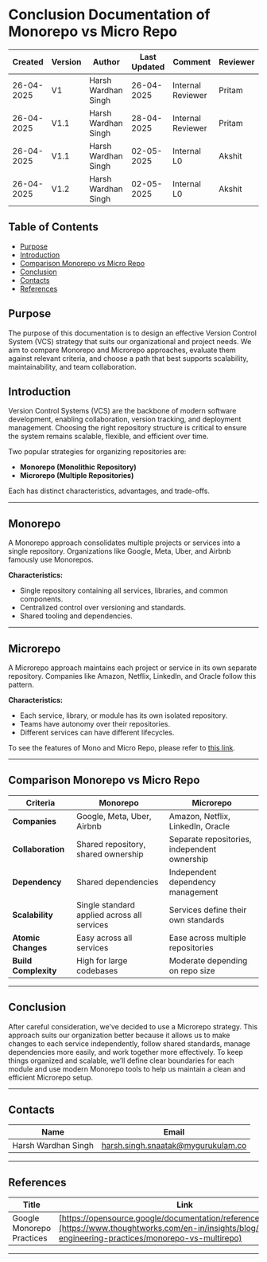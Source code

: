 
# Conclusion Documentation of **Monorepo vs Micro Repo**

| Created     | Version | Author        | Last Updated       | Comment          | Reviewer         |
|-------------|---------|---------------|--------------------|------------------|------------------|
| 26-04-2025  | V1   | Harsh Wardhan Singh   | 26-04-2025    | Internal Reviewer| Pritam           |
| 26-04-2025| V1.1| Harsh Wardhan Singh | 28-04-2025 | Internal Reviewer| Pritam |
| 26-04-2025| V1.1| Harsh Wardhan Singh | 02-05-2025| Internal L0| Akshit |
| 26-04-2025| V1.2| Harsh Wardhan Singh | 02-05-2025 | Internal L0| Akshit |

## Table of Contents
- [Purpose](#purpose)
- [Introduction](#introduction)
- [Comparison Monorepo vs Micro Repo](#comparison-monorepo-vs-micro-repo)
- [Conclusion](#conclusion)
- [Contacts](#contacts)
- [References](#references)


## Purpose

The purpose of this documentation is to design an effective Version Control System (VCS) strategy that suits our organizational and project needs. We aim to compare Monorepo and Microrepo approaches, evaluate them against relevant criteria, and choose a path that best supports scalability, maintainability, and team collaboration.

## Introduction

Version Control Systems (VCS) are the backbone of modern software development, enabling collaboration, version tracking, and deployment management. Choosing the right repository structure is critical to ensure the system remains scalable, flexible, and efficient over time.

Two popular strategies for organizing repositories are:

- **Monorepo (Monolithic Repository)**
- **Microrepo (Multiple Repositories)**

Each has distinct characteristics, advantages, and trade-offs.

---

## Monorepo

A Monorepo approach consolidates multiple projects or services into a single repository. Organizations like Google, Meta, Uber, and Airbnb famously use Monorepos.

**Characteristics:**
- Single repository containing all services, libraries, and common components.
- Centralized control over versioning and standards.
- Shared tooling and dependencies.



---

## Microrepo

A Microrepo approach maintains each project or service in its own separate repository. Companies like Amazon, Netflix, LinkedIn, and Oracle follow this pattern.

**Characteristics:**
- Each service, library, or module has its own isolated repository.
- Teams have autonomy over their repositories.
- Different services can have different lifecycles.


To see the features of Mono and Micro Repo, please refer to [this link](https://github.com/snaatak-Downtime-Crew/Documentation/blob/SCRUMS-97-Adil/vcs_design%20+%20poc/mono-micro%20repo/mono%20repo%20features/README.md).


---

## Comparison Monorepo vs Micro Repo

| Criteria        | Monorepo                                          | Microrepo                                      |
|-----------------|----------------------------------------------------|------------------------------------------------|
| **Companies**    | Google, Meta, Uber, Airbnb                        | Amazon, Netflix, LinkedIn, Oracle               |
| **Collaboration**| Shared repository, shared ownership               | Separate repositories, independent ownership   |
| **Dependency**   | Shared dependencies                               | Independent dependency management              |
| **Scalability**  | Single standard applied across all services      | Services define their own standards             |
| **Atomic Changes**| Easy across all services                         | Ease across multiple repositories          |
| **Build Complexity**| High for large codebases                       | Moderate depending on repo size                 |

---

## Conclusion

After careful consideration, we’ve decided to use a Microrepo strategy. This approach suits our organization better because it allows us to make changes to each service independently, follow shared standards, manage dependencies more easily, and work together more effectively. To keep things organized and scalable, we’ll define clear boundaries for each module and use modern Monorepo tools to help us maintain a clean and efficient Microrepo setup.

---
## Contacts

| Name        | Email| 
  |-------------|---------|
  | Harsh Wardhan Singh| harsh.singh.snaatak@mygurukulam.co| 



---

## References


| Title        | Link| 
  |-------------|---------|
  | Google Monorepo Practices|[https://opensource.google/documentation/reference/monorepos/](https://www.thoughtworks.com/en-in/insights/blog/agile-engineering-practices/monorepo-vs-multirepo)| 

    
---
